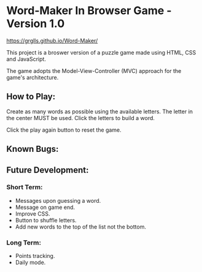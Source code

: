 # Word-Maker In Browser Game - Version 1.0
https://grglls.github.io/Word-Maker/

This project is a broswer version of a puzzle game made using HTML, CSS and JavaScript.

The game adopts the Model-View-Controller (MVC) approach for the game's architecture.

## How to Play:
Create as many words as possible using the available letters. The letter in the center MUST be used. Click the letters to build a word.

Click the play again button to reset the game.

## Known Bugs:
<!-- No known bugs. -->

## Future Development:
### Short Term:
* Messages upon guessing a word.
* Message on game end.
* Improve CSS.
* Button to shuffle letters.
* Add new words to the top of the list not the bottom.

### Long Term:
* Points tracking.
* Daily mode.